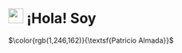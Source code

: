 <h1><img src="https://media.giphy.com/media/hvRJCLFzcasrR4ia7z/giphy.gif" width="30px"/> ¡Hola! Soy</h1> $\color{rgb(1,246,162)}{\textsf{Patricio Almada}}$

